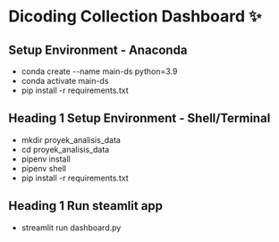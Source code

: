 # Dicoding Collection Dashboard ✨
## Setup Environment - Anaconda
- conda create --name main-ds python=3.9
- conda activate main-ds
- pip install -r requirements.txt

## Heading 1 Setup Environment - Shell/Terminal
- mkdir proyek_analisis_data
- cd proyek_analisis_data
- pipenv install
- pipenv shell
- pip install -r requirements.txt

## Heading 1 Run steamlit app
- streamlit run dashboard.py
